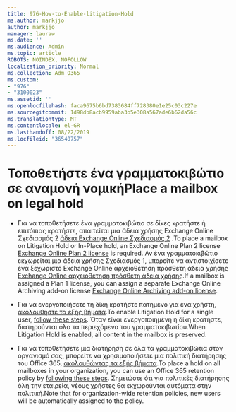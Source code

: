 ```yaml
---
title: 976-How-to-Enable-litigation-Hold
ms.author: markjjo
author: markjjo
manager: lauraw
ms.date: ''
ms.audience: Admin
ms.topic: article
ROBOTS: NOINDEX, NOFOLLOW
localization_priority: Normal
ms.collection: Adm_O365
ms.custom:
- "976"
- "3100023"
ms.assetid: ''
ms.openlocfilehash: faca9675b6bd7383684ff728380e1e25c03c227e
ms.sourcegitcommit: 1d98db8acb9959aba3b5e308a567ade6b62da56c
ms.translationtype: MT
ms.contentlocale: el-GR
ms.lasthandoff: 08/22/2019
ms.locfileid: "36540757"
---
```

# <a name="place-a-mailbox-on-legal-hold"></a><span data-ttu-id="6323e-102">Τοποθετήστε ένα γραμματοκιβώτιο σε αναμονή νομική</span><span class="sxs-lookup"><span data-stu-id="6323e-102">Place a mailbox on legal hold</span></span>

- <span data-ttu-id="6323e-103">Για να τοποθετήσετε ένα γραμματοκιβώτιο σε δίκες κρατήστε ή επιτόπιας κρατήστε, απαιτείται μια άδεια χρήσης Exchange Online Σχεδιασμός 2 [άδεια Exchange Online Σχεδιασμός 2](https://docs.microsoft.com/office365/servicedescriptions/office-365-platform-service-description/office-365-plan-options) .</span><span class="sxs-lookup"><span data-stu-id="6323e-103">To place a mailbox on Litigation Hold or In-Place hold, an Exchange Online Plan 2 license [Exchange Online Plan 2 license](https://docs.microsoft.com/office365/servicedescriptions/office-365-platform-service-description/office-365-plan-options) is required.</span></span> <span data-ttu-id="6323e-104">Αν ένα γραμματοκιβώτιο εκχωρείται μια άδεια χρήσης Σχεδιασμός 1, μπορείτε να αντιστοιχίσετε ένα ξεχωριστό Exchange Online αρχειοθέτηση πρόσθετη άδεια χρήσης [Exchange Online αρχειοθέτηση πρόσθετη άδεια χρήσης](https://docs.microsoft.com/office365/servicedescriptions/exchange-online-archiving-service-description).</span><span class="sxs-lookup"><span data-stu-id="6323e-104">If a mailbox is assigned a Plan 1 license, you can assign a separate Exchange Online Archiving add-on license [Exchange Online Archiving add-on license](https://docs.microsoft.com/office365/servicedescriptions/exchange-online-archiving-service-description).</span></span>

- <span data-ttu-id="6323e-105">Για να ενεργοποιήσετε τη δίκη κρατήστε πατημένο για ένα χρήστη, [ακολουθήστε τα εξής βήματα](https://docs.microsoft.com/office365/SecurityCompliance/place-a-mailbox-on-litigation-hold).</span><span class="sxs-lookup"><span data-stu-id="6323e-105">To enable Litigation Hold for a single user, [follow these steps](https://docs.microsoft.com/office365/SecurityCompliance/place-a-mailbox-on-litigation-hold).</span></span> <span data-ttu-id="6323e-106">Όταν είναι ενεργοποιημένη η δίκη κρατήστε, διατηρούνται όλα τα περιεχόμενα του γραμματοκιβωτίου.</span><span class="sxs-lookup"><span data-stu-id="6323e-106">When Litigation Hold is enabled, all content in the mailbox is preserved.</span></span>

- <span data-ttu-id="6323e-107">Για να τοποθετήσετε μια διατήρηση σε όλα τα γραμματοκιβώτια στον οργανισμό σας, μπορείτε να χρησιμοποιήσετε μια πολιτική διατήρησης του Office 365, [ακολουθώντας τα εξής βήματα](https://docs.microsoft.com/office365/securitycompliance/create-a-litigation-hold).</span><span class="sxs-lookup"><span data-stu-id="6323e-107">To place a hold on all mailboxes in your organization, you can use an Office 365 retention policy by  [following these steps](https://docs.microsoft.com/office365/securitycompliance/create-a-litigation-hold).</span></span> <span data-ttu-id="6323e-108">Σημειώστε ότι για πολιτικές διατήρησης όλη την εταιρεία, νέους χρήστες θα εκχωρούνται αυτόματα στην πολιτική.</span><span class="sxs-lookup"><span data-stu-id="6323e-108">Note that for organization-wide retention policies, new users will be automatically assigned to the policy.</span></span>
